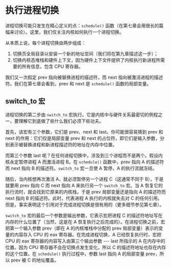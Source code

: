# 执行进程切换

进程切换可能只发生在精心定义的点：`schedule()` 函数（在第七章会用很长的篇幅来讨论）。这里，我们仅关注内核如何执行一个进程切换。

从本质上说，每个进程切换由两步组成：  
1. 切换页全局目录以安装一个新的地址空间（我们将在第九章描述这一步）；
2. 切换内核态堆栈和硬件上下文，因为硬件上下文件提供了内核执行新进程所需要的所有信息，包含 CPU 寄存器。

我们又一次假定 prev 指向被替换进程的描述符，而 next 指向被激活进程的描述符。我们在第七章会看到，prev 和 next 是 `schedule()` 函数的局部变量。

## switch_to 宏

进程切换的第二步由 `switch_to` 宏执行。它是内核中与硬件关系最密切的例程之一，要理解它到底做了些什么我们必须下些功夫。

首先，该宏有三个参数，它们是 prev、next 和 last。你可能很容易猜到 prev 和 next 的作用：它们仅是局部变量 prev 和 next 的占位符，即它们是输入参数，分别表示被替换进程和新进程描述符的地址在内存中位置。

而第三个参数 last 呢？在任何进程切换中，涉及到三个进程而不是两个。假设内核永定暂停进程 A 而激活进程 B。在 `schedule()` 函数中，prev 指向 A 的描述符而 next 指向 B 的描述符。`switch_to` 宏一旦使 A 暂停，A 的执行流就冻结。

随后，当内核想再次激活 A，就必须暂停另一个进程 C（这通常不同于 B），于是就要用 prev 指向 C 而 next 指向 A 来执行另一个 `switch_to` 宏。当 A 恢复它的执行流时，就会找到它原来的内核栈，于是 prev 局部变量还是指向 A 的描述符而 next 指向 B 的描述符。此时，代表进程 A 执行的内核就失去对 C 的任何引用。但是，事实表明这个引用对于完成进程切换是很有用的（更多细节参见第七章）。

`switch_to` 宏的最后一个参数是输出参数，它表示宏把进程 C 的描述符地址写在内存的什么位置了（当然，这是在 A 恢复执行之后完成的）。在进程切换之前，宏把第一个输入参数 prev（即在 A 的内核堆栈中分配的 prev 局部变量）表示的变量的内容存入 CPU 的 eax 寄存器。在完成进程切换，A 已经恢复执行时，宏把 CPU 的 eax 寄存器的内容写入由第三个输出参数 --- last 所指示的 A 在内存中的位置。因为 CPU 寄存器不会在切换点发生变化，所以 C 的描述符地址也存在内存的这个位置。在 `schedule()` 执行过程中，参数 last 指向 A 的局部变量 prev，所以 prev 被 C 的地址覆盖。
